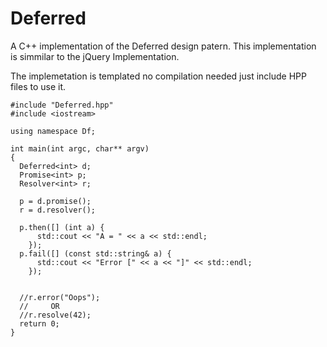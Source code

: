 # Deferred #

A C++ implementation of the Deferred design patern. This implementation is
simmilar to the jQuery Implementation.

The implemetation is templated no compilation needed just include HPP files to use it.

    #include "Deferred.hpp"
    #include <iostream>

    using namespace Df;

    int main(int argc, char** argv)
    {
      Deferred<int> d;
      Promise<int> p;
      Resolver<int> r;

      p = d.promise();
      r = d.resolver();

      p.then([] (int a) {
          std::cout << "A = " << a << std::endl;
        });
      p.fail([] (const std::string& a) {
          std::cout << "Error [" << a << "]" << std::endl;
        });


      //r.error("Oops");
      //     OR
      //r.resolve(42);
      return 0;
    }
